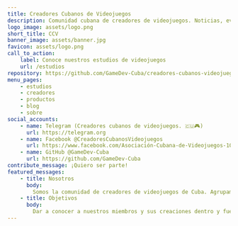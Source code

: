 ```yaml
---
title: Creadores Cubanos de Videojuegos
description: Comunidad cubana de creadores de videojuegos. Noticias, eventos, estudios, creadores... encuéntralo todo aquí.
logo_image: assets/logo.png
short_title: CCV
banner_image: assets/banner.jpg
favicon: assets/logo.png
call_to_action:
    label: Conoce nuestros estudios de videojuegos
    url: /estudios
repository: https://github.com/GameDev-Cuba/creadores-cubanos-videojuegos-website
menu_pages:
    - estudios
    - creadores
    - productos
    - blog
    - sobre
social_accounts:
    - name: Telegram (Creadores cubanos de videojuegos. 🇨🇺🎮)
      url: https://telegram.org
    - name: Facebook @CreadoresCubanosVideojuegos
      url: https://www.facebook.com/Asociación-Cubana-de-Videojuegos-100340248122912
    - name: GitHub @GameDev-Cuba
      url: https://github.com/GameDev-Cuba
contribute_message: ¡Quiero ser parte!
featured_messages:
    - title: Nosotros
      body:
        Somos la comunidad de creadores de videojuegos de Cuba. Agrupamos a los programadores, artistas, diseñadores, comunicadores y demás roles involucrados en la industria de los videojuegos.
    - title: Objetivos
      body:
        Dar a conocer a nuestros miembros y sus creaciones dentro y fuera de Cuba. Representar a la comunidad y generar estrategias que permitan desarrollarnos como industria.
---
```

